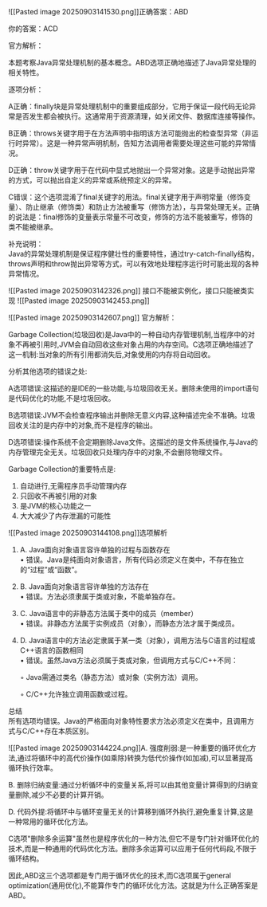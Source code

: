 ![[Pasted image 20250903141530.png]]正确答案：ABD

你的答案：ACD

官方解析：

本题考察Java异常处理机制的基本概念。ABD选项正确地描述了Java异常处理的相关特性。  
  
逐项分析：  
  
A正确：finally块是异常处理机制中的重要组成部分，它用于保证一段代码无论异常是否发生都会被执行。这通常用于资源清理，如关闭文件、数据库连接等操作。  
  
B正确：throws关键字用于在方法声明中指明该方法可能抛出的检查型异常（非运行时异常）。这是一种异常声明机制，告知方法调用者需要处理这些可能的异常情况。  
  
D正确：throw关键字用于在代码中显式地抛出一个异常对象。这是手动抛出异常的方式，可以抛出自定义的异常或系统预定义的异常。  
  
C错误：这个选项混淆了final关键字的用法。final关键字用于声明常量（修饰变量）、防止继承（修饰类）和防止方法被重写（修饰方法），与异常处理无关。正确的说法是：final修饰的变量表示常量不可改变，修饰的方法不能被重写，修饰的类不能被继承。  
  
补充说明：  
Java的异常处理机制是保证程序健壮性的重要特性，通过try-catch-finally结构，throws声明和throw抛出异常等方式，可以有效地处理程序运行时可能出现的各种异常情况。

![[Pasted image 20250903142326.png]]
接口不能被实例化，接口只能被类实现
![[Pasted image 20250903142453.png]]

![[Pasted image 20250903142607.png]]
官方解析：

Garbage Collection(垃圾回收)是Java中的一种自动内存管理机制,当程序中的对象不再被引用时,JVM会自动回收这些对象占用的内存空间。C选项正确地描述了这一机制:当对象的所有引用都消失后,对象使用的内存将自动回收。  
  
分析其他选项的错误之处:  
  
A选项错误:这描述的是IDE的一些功能,与垃圾回收无关。删除未使用的import语句是代码优化的功能,不是垃圾回收。  
  
B选项错误:JVM不会检查程序输出并删除无意义内容,这种描述完全不准确。垃圾回收关注的是内存中的对象,而不是程序的输出。  
  
D选项错误:操作系统不会定期删除Java文件。这描述的是文件系统操作,与Java的内存管理完全无关。垃圾回收只处理内存中的对象,不会删除物理文件。  
  
Garbage Collection的重要特点是:  
1. 自动进行,无需程序员手动管理内存  
2. 只回收不再被引用的对象  
3. 是JVM的核心功能之一  
4. 大大减少了内存泄漏的可能性

![[Pasted image 20250903144108.png]]选项解析

1. A. Java面向对象语言容许单独的过程与函数存在  
    • 错误。Java是纯面向对象语言，所有代码必须定义在类中，不存在独立的“过程”或“函数”。
2. B. Java面向对象语言容许单独的方法存在  
    • 错误。方法必须隶属于类或对象，不能单独存在。
3. C. Java语言中的非静态方法属于类中的成员（member）  
    • 错误。非静态方法属于实例成员（对象），而静态方法才属于类成员。
4. D. Java语言中的方法必定隶属于某一类（对象），调用方法与C语言的过程或C++语言的函数相同  
    • 错误。虽然Java方法必须属于类或对象，但调用方式与C/C++不同：
    
    ◦ Java需通过类名（静态方法）或对象（实例方法）调用。
    
    ◦ C/C++允许独立调用函数或过程。
    

总结  
所有选项均错误。Java的严格面向对象特性要求方法必须定义在类中，且调用方式与C/C++存在本质区别。

![[Pasted image 20250903144224.png]]A. 强度削弱:是一种重要的循环优化方法,通过将循环中的高代价操作(如乘除)转换为低代价操作(如加减),可以显著提高循环执行效率。  
  
B. 删除归纳变量:通过分析循环中的变量关系,将可以由其他变量计算得到的归纳变量删除,减少不必要的计算开销。  
  
D. 代码外提:将循环中与循环变量无关的计算移到循环外执行,避免重复计算,这是一种常用的循环优化方法。  
  
C选项"删除多余运算"虽然也是程序优化的一种方法,但它不是专门针对循环优化的技术,而是一种通用的代码优化方法。删除多余运算可以应用于任何代码段,不限于循环结构。  
  
因此,ABD这三个选项都是专门用于循环优化的技术,而C选项属于general optimization(通用优化),不能算作专门的循环优化方法。这就是为什么正确答案是ABD。